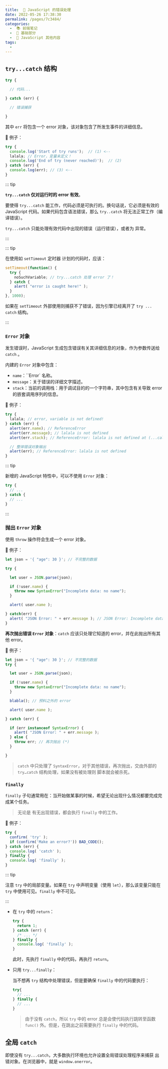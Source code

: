 ```yaml
---
title:  🔦 JavaScript 的错误处理
date: 2022-05-26 17:38:30
permalink: /pages/7c3484/
categories:
  -  📚 前端笔记
  -  🚶 基础部分
  -  📔 JavaScript 其他内容
tags:
  - 
---
```

## `try...catch` 结构

```js
try {

  // 代码...

} catch (err) {

  // 错误捕获

}
```

其中 `err` 将包含一个 error 对象，该对象包含了所发生事件的详细信息。





🌰 例子：
```js
try {
  console.log('Start of try runs');  // (1) <--
  lalala; // Error，变量未定义！
  console.log('End of try (never reached)');  // (2)
} catch (err) {
  console.log(err); // (3) <--
}
```



::: tip

**`try...catch` 仅对运行时的 error 有效**。

要使得 `try...catch` 能工作，代码必须是可执行的。换句话说，它必须是有效的 JavaScript 代码。如果代码包含语法错误，那么 `try..catch` 将无法正常工作（编译错误）。

`try...catch` 只能处理有效代码中出现的错误（运行错误），或者为 异常。

:::

::: tip

在使用如 `setTimeout` 定时器 计划的代码时，应该：

```js
setTimeout(function() {
  try {
    noSuchVariable; // try...catch 处理 error 了！
  } catch {
    alert( "error is caught here!" );
  }
}, 1000);
```

如果在 `setTimeout` 外部使用则捕获不了错误，因为引擎已经离开了 `try ... catch` 结构。

:::



### `Error` 对象

发生错误时，JavaScript 生成包含错误有关其详细信息的对象，作为参数传送给 `catch` 。

内建的 `Error` 对象中包含：
+ `name`：``Error` 名称。
+ `message`：关于错误的详细文字描述。
+ `stack`：当前的调用栈：用于调试目的的一个字符串，其中包含有关导致 error 的嵌套调用序列的信息。



🌰 例子：
```js
try {
  lalala; // error, variable is not defined!
} catch (err) {
  alert(err.name); // ReferenceError
  alert(err.message); // lalala is not defined
  alert(err.stack); // ReferenceError: lalala is not defined at (...call stack)

  // 整体错误对象输出
  alert(err); // ReferenceError: lalala is not defined
}
```



::: tip

新增的 JavaScript 特性中，可以不使用 `Error` 对象：

```js
try {
  // ...
} catch {
  // ...
}
```

:::



### 抛出 `Error` 对象

使用 `throw` 操作符会生成一个 error 对象。



🌰 例子：
```js
let json = '{ "age": 30 }'; // 不完整的数据

try {

  let user = JSON.parse(json); 

  if (!user.name) {
    throw new SyntaxError("Incomplete data: no name");
  }

  alert( user.name );

} catch(err) {
  alert( "JSON Error: " + err.message ); // JSON Error: Incomplete data: no name
}
```



**再次抛出错误 `Error` 对象**：`catch` 应该只处理它知道的 error，并在此抛出所有其他 error。

🌰 例子：

```js
let json = '{ "age": 30 }'; // 不完整的数据
try {

  let user = JSON.parse(json);

  if (!user.name) {
    throw new SyntaxError("Incomplete data: no name");
  }

  blabla(); // 预料之外的 error

  alert( user.name );

} catch (err) {

  if (err instanceof SyntaxError) {
    alert( "JSON Error: " + err.message );
  } else {
    throw err; // 再次抛出 (*)
  }

}
```

> `catch` 中只处理了 `SyntaxError`，对于其他错误，再次抛出，交由外部的 `try…catch` 结构处理，如果没有被处理则 脚本就会被杀死。



### `finally`

`finally` 子句通常用在：当开始做某事的时候，希望无论出现什么情况都要完成完成某个任务。

> 无论是 有无出现错误，都会执行 `finally` 中的工作。

🌰 例子：

```js
try {
  confirm( 'try' );
  if (confirm('Make an error?')) BAD_CODE();
} catch (err) {
  console.log( 'catch' );
} finally {
  console.log( 'finally' );
}
```


::: tip

注意 `try` 中的局部变量。如果在 `try` 中声明变量（使用 `let`），那么该变量只能在 `try` 中使用可见。`finally` 中不可见。

:::



+ 在 `try` 中的 `return`：

  ```js
  try {
    return 1;
  } catch (err) {
    /* ... */
  } finally {
    console.log( 'finally' );
  }
  ```

  此时，先执行 `finally` 中的代码，再执行 `return`。



+ 只用 `try...finally`：

  当不想再 `try` 结构中处理错误，但是要确保 `finally` 中的代码要执行：

  ```js
  try{
    // ...
  } finally {
    // ...
  }
  ```

  > 由于没有 `catch`，所以 `try` 中的 error 总是会使代码执行跳转至函数 `func()` 外。但是，在跳出之前需要执行 `finally` 中的代码。



## 全局 `catch`

即使没有 `try...catch`，大多数执行环境也允许设置全局错误处理程序来捕获 出错对象。在浏览器中，就是 `window.onerror`。